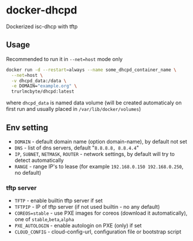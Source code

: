 # docker-dhcpd

Dockerized isc-dhcp with tftp

## Usage

Recommended to run it in `--net=host` mode only

```bash
docker run -d --restart=always --name some_dhcpd_container_name \
  --net=host \
  -v dhcpd_data:/data \
  -e DOMAIN="example.org" \
  trurlmcbyte/dhcpd:latest
```

where `dhcpd_data` is named data volume (will be created automaticaly on first run and usually placed in `/var/lib/docker/volumes`)

## Env setting

* `DOMAIN` - default domain name (option domain-name), by default not set
* `DNS` - list of dns servers, default "`8.8.8.8, 8.8.4.4`"
* `IP`, `SUBNET`, `NETMASK`, `ROUTER` - network settings, by default will try to detect automatically
* `RANGE` - range IP's to lease (for example `192.168.0.150 192.168.0.250`, no default)

### tftp server

* `TFTP` - enable builtin tftp server if set
* `TFTPIP` - IP of tftp server (if not used builtin - no any default)
* `COREOS=stable` - use PXE images for coreos (download it automatically), one of `stable`,`beta`,`alpha`
* `PXE_AUTOLOGIN` - enable autologin on PXE (only) if set
* `CLOUD_CONFIG` - cloud-config-url, configuration file or bootstrap script


